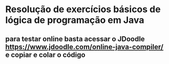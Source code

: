 # Resolução de exercícios básicos de lógica de programação em Java 

## para testar online basta acessar o JDoodle https://www.jdoodle.com/online-java-compiler/ e copiar e colar o código
